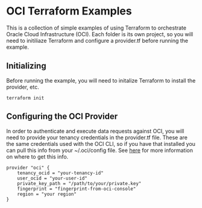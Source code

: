 # OCI Terraform Examples
This is a collection of simple examples of using Terraform to orchestrate Oracle Cloud Infrastructure (OCI).  Each folder is its own project, so you will need to initiliaze Terraform and configure a provider.tf before running the example.

## Initializing
Before running the example, you will need to initalize Terraform to install the provider, etc.

```terraform init```

## Configuring the OCI Provider
In order to authenticate and execute data requests against OCI, you will need to provide your tenancy credentials in the provider.tf file.  These are the same credentials used with the OCI CLI, so if you have that installed you can pull this info from your ~/.oci/config file.  See [here](https://docs.oracle.com/en-us/iaas/Content/API/SDKDocs/cliinstall.htm#configfile) for more information on where to get this info.
```
provider "oci" {
    tenancy_ocid = "your-tenancy-id"
    user_ocid = "your-user-id"
    private_key_path = "/path/to/your/private.key"
    fingerprint = "fingerprint-from-oci-console"
    region = "your region"
}
```
